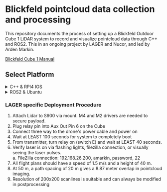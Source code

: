 # Blickfeld pointcloud data collection and processing

This repository documents the process of setting up a Blickfeld Outdoor Cube 1 LiDAR system to record and visualize pointcloud data through C++ and ROS2. This in an ongoing project by LAGER and Nucor, and led by Arden Markin.

[Blickfeld Cube 1 Manual](https://www.blickfeld.com/wp-content/uploads/2022/10/Blickfeld-A5-Manual_en_v.4.2.pdf)

## Select Platform

<details>
<summary>C++ & RPI4 IOS</summary>

### C++ & RPI4 IOS

#### Configuration steps
1.  Install RPI4 IOS
2.  Install BSL
3.  System Setup
    * Static IP address
    * GPS
    * LED indicators
    * HDMI on boot
    * Execute on system boot
    * Enable SSH
4.  Capture LiDAR data
5.  Post-process PointCloud in Matlab

### Step 1: Install RPI4 IOS

Download and open the Raspberry Pi Imager [here](https://www.raspberrypi.com/software/)

Select the RPI4 device and Rasbian operating system. Insert and select the SD card to flash the image to. Once complete, insert the SD card into the RPI4.

### Step 2: Blickfeld Standard Library

[Blickfeld Driver](https://www.blickfeld.com/resources/) \
[Installation Process](https://docs.blickfeld.com/cube/latest/external/blickfeld-scanner-lib/install.html)

To install BSL, build it from source WITH installed dependencies. Install protoc buffers and cmake via available packages. The following lines should be all you need.

```console
sudo apt update
sudo apt install -y cmake git build-essential libprotobuf-dev libprotoc-dev protobuf-compiler
sudo apt update
git clone --recursive https://github.com/Blickfeld/blickfeld-scanner-lib.git
mkdir blickfeld-scanner-lib/build && cd blickfeld-scanner-lib/build
cmake ..
make -j3
sudo make install
```

### Step 3: System Setup

#### Static IP Address

To connect to the blickfeld over a network switch, the ethernet adapter must be configured to a static ip address. In the terminal, run `ip addr` and identify the name of the ethernet cable (should be eth0). 

Create a new network file: `sudo nano /etc/systemd/network/eth0.network` and add these contents

```network
[Match]
Name=eth0

[Network]
Address=192.168.26.xxx/24
DNS=8.8.8.8 8.8.4.4
DHCP=ipv4
Optional=true
```

Replace `xxx` with any port number that is not 0, 255, or 26. Replace `eth0` with the name of the ethernet cable if different.
To permanently apply these changes run 

```console
sudo systemctl restart systemd-networkd
sudo systemctl enable systemd-networkd
```

#### Pip Install

Installing through pip has proven jank at times so instead of a requirements.txt, here are all the libraries you will need to properly run relay_rpi.py:

```console
pip3 install --break-system-packages pyubx2
pip3 install RPi.GPIO
pip3 install gpiozero --break-system-packages
```

#### GPS over UART

Breakout the UART's TX and ground cables, and connect them to pins 6 and 10 (GPIO 15) respectively. Ensure your GPS receiver is sending UBX-NAV-TIMEGPS messages. Should the RPI4 successfully connect to the receiver, the system time should be correctly set and the led indicator light will turn green. Each subsequent recorded BAG file with then be time stamped in the following format: `Hour:Minute Month/Day/Year Scan`

To ensure the system boots without interfernce over UART, run `sudo nano /boot/firmware/config.txt` and add/change lines:

```console
#dtoverlay=disable-bt
enable_uart=0
```

Remove `console=serial-,115200` and `console=ttyS0,115200` from `/boot/firmware/cmdline.txt` if present.

Finally, run disable serial console and reboot:
```console
sudo systemctl disable serial-getty@ttyS0.service
sudo systemctl stop serial-getty@ttyS0.service
sudo reboot
```

#### LED indicators

To assist the operator in tracking the status of the system without the need to remote-in or an external monitor, LED indicator lights were used. Connect the red LED to pin 22 (GPIO 25) and the green LED to pin 18 (GPIO 24). Connect their ground to pin 20. The RPI4 outputs a voltage of 3.3V to each LED.

| Color    | Behavior | Status |
| -------- | ------- | ------- |
| Red  | Slow blinking    | Searching for LiDAR |
| Red  | Rapid blinking    | Searching for GPS |
| Red  | Solid  | System is ready/standby |
| Green  | Solid   | Recording/Saving |

#### HDMI on boot

If no HDMI is plugged into the RPI4, relay.py will not automatically run for some reason. To work around this issue, configure `boot/firmware/config.txt` to always output HDMI even if no output source is detected.

```console
# Force HDMI even if no monitor is detected
hdmi_force_hotplug=1

# Uncomment if you have trouble with the Pi detecting your display or outputting
# hdmi_safe=1
# hdmi_ignore_edid=0xa5000080
```
#### Execute on system boot

Because the python script uses a subprocess/new terminal to execute ROS commands, crontab can't properly execute the commands. Instead, simply add the command `/usr/bin/python3 /path/to/relay_boot.py/file in <strong>Startup Applications</strong>.

#### SSH through LAN

[SSH/LAN Docs](https://serverastra.com/docs/Tutorials/Setting-Up-and-Securing-SSH-on-Ubuntu-22.04%3A-A-Comprehensive-Guide) \
[FileZilla](https://filezilla-project.org/)

To setup SSH through the network switch over LAN, follow the steps in the link above. To transfer files, connect a laptop to the network switch and run FileZilla or any other file transfering application.
Should it not connect through LAN, check the laptop's ethernet cable connection, manually setting the subnet to `192.168.26.X` and the mask to `255.255.255.0` if necessary.

Also you may need to uncomment: `PasswordAuthentication yes` in `/etc/ssh/sshd_config` to login.

### Step 4: Capture Data

After configuring the driver and ethernet, run the Blickfeld Ros2 component using the command below. This will begin to send Ros PointCloud2 messages. To also record an intensity image, append `-p publish_intensities:=true -p publish_intensity_image:=true` To also record imu data, append `-p publish_imu:=true -p publish_imu_static_tf_at_start:=true`

```console
source ${colcon dir}/install/setup.bash
ros2 component standalone blickfeld_driver blickfeld::ros_interop::BlickfeldDriverComponent -p host:=192.168.26.26 
```

In a seperate terminal, setup a ros2 listener to record the PointCloud2 data to a bagfile. After the scan has been completed, press Ctrl-C to stop recording and close the driver - bag folder should be saved to the current directory.

```console
source ${colcon dir}/install/setup.bash
ros2 bag record /bf_lidar/point_cloud_out
```

### Step 5: Matlab ICP

To post-process the bag file taken from the Blickfeld, the Matlab ICP Map Builder is used.

[Matlab Guide](https://www.mathworks.com/help/driving/ug/build-a-map-from-lidar-data.html) \
[Matlab Install](https://www.mathworks.com/help/install/install-products.html)

Open Matlab and run `pointcloudparser.m`, modifying the file as required. This will parse the Ros2 PointCloud into a format Matlab can understand. Once the script finishes running, run `icpsolver.m`. This will output a combined PointCloud as a `.ply` file.

Should Matlab throw the error `'helperLidarMapBuilder' is used in the following examples...`, download `helperLidarMapBuilder.m` and add it to the current directory.

### Extra Steps / Miscellaneous Details

#### Relay Switch

Running `relay.py` on boot gives the LiDAR system a relay switch that either starts or stops the recording process. When the relay is on, data is being saved to a ros2 bagfile.

</details>
<details>
<summary>ROS2 & Ubuntu</summary>

### Ubuntu

#### Configuration steps
1.  Install Ubuntu 20.04 on RPI4
2.  Install BSL and Blickfeld Driver
3.  Install Ros2 Foxy
4.  System Setup
    * Static IP address
    * Pip install
    * GPS
    * LED indicators
    * HDMI on boot
    * Execute on system boot
    * Enable SSH
5.  Capture LiDAR data
6.  Post-process PointCloud in Matlab

### Step 1: Install Ubuntu 20.04 on RPI4

Download and open the Raspberry Pi Imager [here](https://www.raspberrypi.com/software/)

Select the RPI4 device and Ubuntu 20.04 LTS 64-bit operating system. Insert and select the SD card to flash the image to. Once complete, insert the SD card into the RPI4. After the system boots, run these commands:

```console
sudo apt install ubuntu-desktop
sudo reboot
```

### Step 2: Install ROS2 Foxy

[Ros2 Foxy Docs](https://docs.ros.org/en/foxy/Installation/Ubuntu-Install-Debians.html)

The Cube 1's provided ROS driver requires the Ros2 Foxy Distro. Should the system architecture not match, build from source (likely unnecessary).

### Step 3: BSL and Blickfeld Driver Setup

[Blickfeld Driver](https://www.blickfeld.com/resources/) \
[Installation Process](https://docs.blickfeld.com/cube/latest/external/ros/driver-v2/README.html)

To install BSL, build it from source WITH installed dependencies. Install protoc buffers and cmake via available packages. The following lines should be all you need.

```console
sudo apt update
sudo apt install -y cmake git build-essential libprotobuf-dev libprotoc-dev protobuf-compiler
sudo apt update
git clone --recursive https://github.com/Blickfeld/blickfeld-scanner-lib.git
mkdir blickfeld-scanner-lib/build && cd blickfeld-scanner-lib/build
cmake ..
make -j3
sudo make install
```

Next, install the blickfeld ROS2 driver. Before building using "colcon", make sure to extract the driver and move it to the /${workspace}/src directory.

IMPORTANT: double check the Cube1 for its BSL version dependency. If neccessary, you may have to checkout an older branch before compiling BSL. BSL version history can be found [here](https://github.com/Blickfeld/blickfeld-scanner-lib/releases). Replace ba53a9d with the desired branch/release.

```console
cd /${BSL_directory}
git checkout ba53a9d
```

### Step 4: System Setup

#### Static IP Address

[Documentation](https://docs.blickfeld.com/cube/latest/getting_started)

To connect to the blickfeld over a network switch, the ethernet adapter must be configured to a static ip address. In the terminal, run `ip addr` and identify the name of the ethernet cable (should be eth0). 
Edit the appropriate `.yaml` file in `/etc/netplan/` and change it accordingly:

```yaml
network:
  version: 2
  renderer: networkd
  ethernets:
    eth0:
      addresses:
        - 192.168.26.xxx/24  # Static IP address
      nameservers:
        addresses: [8.8.8.8, 8.8.4.4]  # DNS servers
      dhcp4: true
      optional: true
```

Replace `xxx` with any port number that is not 0, 255, or 26. Replace `eth0` with the name of the ethernet cable if different. Alternatively, replace the file contents with the contents in `netplan.yaml`.
After making changes to the yaml file, run `sudo netplan apply` to apply the changes.

#### Pip Install

Installing through pip has proven jank at times so instead of a requirements.txt, here are all the libraries you will need to properly run relay_rpi.py:

```console
pip3 install --break-system-packages pyubx2
pip3 install RPi.GPIO
pip3 install gpiozero --break-system-packages
```

#### GPS over UART

To get GPS working over UART, U-boot must be configured manually so that serial console isn't corrupted by the new serial uart on boot. Follow the steps [avaiable here.](https://raspberrypi.stackexchange.com/questions/116074/how-can-i-disable-the-serial-console-on-distributions-that-use-u-boot/117950#117950)

Breakout the GPS UART's TX and ground cables, and connect them to pins 6 and 10 (GPIO 15) respectively. Ensure your GPS receiver is sending UBX-NAV-TIMEGPS messages. Should the RPI4 successfully connect to the receiver, the system time should be correctly set and the led indicator light will turn green. Each subsequent recorded BAG file with then be time stamped in the following format: `Hour:Minute Month/Day/Year Scan`

#### LED indicators

To assist the operator in tracking the status of the system without the need to remote-in or an external monitor, LED indicator lights were used. Connect the red LED to pin 22 (GPIO 25) and the green LED to pin 18 (GPIO 24). Connect their ground to pin 20. The RPI4 outputs a voltage of 3.3V to each LED.

| Color    | Behavior | Status |
| -------- | ------- | ------- |
| Red  | Slow blinking    | Searching for LiDAR |
| Red  | Rapid blinking    | Searching for GPS |
| Red  | Solid  | System is ready/standby |
| Green  | Solid   | Recording/Saving |

#### HDMI on boot

If no HDMI is plugged into the RPI4, relay.py will not automatically run for some reason. To work around this issue, configure `boot/firmware/config.txt` to always output HDMI even if no output source is detected.

```console
# Force HDMI even if no monitor is detected
hdmi_force_hotplug=1

# Uncomment if you have trouble with the Pi detecting your display or outputting
# hdmi_safe=1
# hdmi_ignore_edid=0xa5000080
```
#### Execute on system boot

Because the python script uses a subprocess/new terminal to execute ROS commands, crontab can't properly execute the commands. Instead, simply add the command `/usr/bin/python3 /path/to/relay_boot.py/file in <strong>Startup Applications</strong>.

#### SSH through LAN

[SSH/LAN Docs](https://serverastra.com/docs/Tutorials/Setting-Up-and-Securing-SSH-on-Ubuntu-22.04%3A-A-Comprehensive-Guide) \
[FileZilla](https://filezilla-project.org/)

To setup SSH through the network switch over LAN, follow the steps in the link above. To transfer files, connect a laptop to the network switch and run FileZilla or any other file transfering application.
Should it not connect through LAN, check the laptop's ethernet cable connection, manually setting the subnet to `192.168.26.X` and the mask to `255.255.255.0` if necessary.

Also you may need to uncomment: `PasswordAuthentication yes` in `/etc/ssh/sshd_config` to login.

### Step 4: Capture Data

After configuring the driver and ethernet, run the Blickfeld Ros2 component using the command below. This will begin to send Ros PointCloud2 messages. To also record an intensity image, append `-p publish_intensities:=true -p publish_intensity_image:=true` To also record imu data, append `-p publish_imu:=true -p publish_imu_static_tf_at_start:=true`

```console
source ${colcon dir}/install/setup.bash
ros2 component standalone blickfeld_driver blickfeld::ros_interop::BlickfeldDriverComponent -p host:=192.168.26.26 
```

In a seperate terminal, setup a ros2 listener to record the PointCloud2 data to a bagfile. After the scan has been completed, press Ctrl-C to stop recording and close the driver - bag folder should be saved to the current directory.

```console
source ${colcon dir}/install/setup.bash
ros2 bag record /bf_lidar/point_cloud_out
```

### Step 5: Matlab ICP

To post-process the bag file taken from the Blickfeld, the Matlab ICP Map Builder is used.

[Matlab Guide](https://www.mathworks.com/help/driving/ug/build-a-map-from-lidar-data.html) \
[Matlab Install](https://www.mathworks.com/help/install/install-products.html)

Open Matlab and run `pointcloudparser.m`, modifying the file as required. This will parse the Ros2 PointCloud into a format Matlab can understand. Once the script finishes running, run `icpsolver.m`. This will output a combined PointCloud as a `.ply` file.

Should Matlab throw the error `'helperLidarMapBuilder' is used in the following examples...`, download `helperLidarMapBuilder.m` and add it to the current directory.

### Extra Steps / Miscellaneous Details

#### Relay Switch

Running `relay.py` on boot gives the LiDAR system a relay switch that either starts or stops the recording process. When the relay is on, data is being saved to a ros2 bagfile.

</details>

### LAGER specific Deployment Procedure

1.  Attach Lidar to S900 via mount. M4 and M2 drivers are needed to secure payload.
2.  Plug relay pin into Aux Out Pin 6 on the Cube
3.  Connect three way to the drone's power cable and power on
4.  Wait at LEAST 100 seconds for system to completely boot
5.  From transmitter, turn relay on (switch E) and wait at LEAST 40 seconds.
6.  Verify laser is on via flashing lights, filezilla connection, or visually seeing the laser pulses. \
      a.  FileZilla connection: 192.168.26.200, amarkin, password, 22
8.  All flight plans should have a speed of 1.5 m/s and a height of 40 m.
9.  At 50 m, a path spacing of 20 m gives a 8.87 meter overlap in pointcloud imaging.
10.  Resolution of 200x200 scanlines is suitable and can always be modified in postprocessing

